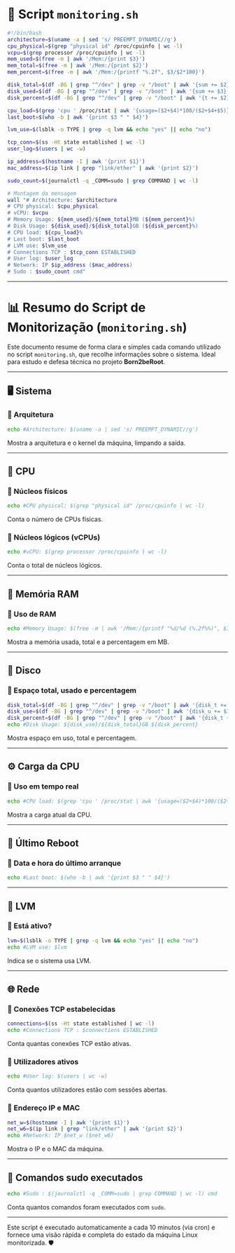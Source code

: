 # 📜 Script `monitoring.sh`

```bash
#!/bin/bash
architecture=$(uname -a | sed 's/ PREEMPT_DYNAMIC//g')
cpu_physical=$(grep "physical id" /proc/cpuinfo | wc -l)
vcpu=$(grep processor /proc/cpuinfo | wc -l)
mem_used=$(free -m | awk '/Mem:/{print $3}')
mem_total=$(free -m | awk '/Mem:/{print $2}')
mem_percent=$(free -m | awk '/Mem:/{printf "%.2f", $3/$2*100}')

disk_total=$(df -BG | grep "^/dev" | grep -v "/boot" | awk '{sum += $2} END {print sum}')
disk_used=$(df -BG | grep "^/dev" | grep -v "/boot" | awk '{sum += $3} END {print sum}')
disk_percent=$(df -BG | grep "^/dev" | grep -v "/boot" | awk '{t += $2} {u += $3} END {printf("%d", u/t*100)}')

cpu_load=$(grep 'cpu ' /proc/stat | awk '{usage=($2+$4)*100/($2+$4+$5)} END {printf "%.1f", usage}')
last_boot=$(who -b | awk '{print $3 " " $4}')

lvm_use=$(lsblk -o TYPE | grep -q lvm && echo "yes" || echo "no")

tcp_conn=$(ss -Ht state established | wc -l)
user_log=$(users | wc -w)

ip_address=$(hostname -I | awk '{print $1}')
mac_address=$(ip link | grep "link/ether" | awk '{print $2}')

sudo_count=$(journalctl -q _COMM=sudo | grep COMMAND | wc -l)

# Montagem da mensagem
wall "# Architecture: $architecture
# CPU physical: $cpu_physical
# vCPU: $vcpu
# Memory Usage: ${mem_used}/${mem_total}MB (${mem_percent}%)
# Disk Usage: ${disk_used}/${disk_total}GB (${disk_percent}%)
# CPU load: ${cpu_load}%
# Last boot: $last_boot
# LVM use: $lvm_use
# Connections TCP : $tcp_conn ESTABLISHED
# User log: $user_log
# Network: IP $ip_address ($mac_address)
# Sudo : $sudo_count cmd"
```

---

# 📊 Resumo do Script de Monitorização (`monitoring.sh`)

Este documento resume de forma clara e simples cada comando utilizado no script `monitoring.sh`, que recolhe informações sobre o sistema. Ideal para estudo e defesa técnica no projeto **Born2beRoot**.

---

## 🖥️ Sistema

### 🔹 Arquitetura

```bash
echo #Architecture: $(uname -a | sed 's/ PREEMPT_DYNAMIC//g')
```

Mostra a arquitetura e o kernel da máquina, limpando a saída.

---

## 🧠 CPU

### 🔹 Núcleos físicos

```bash
echo #CPU physical: $(grep "physical id" /proc/cpuinfo | wc -l)
```

Conta o número de CPUs físicas.

### 🔹 Núcleos lógicos (vCPUs)

```bash
echo #vCPU: $(grep processor /proc/cpuinfo | wc -l)
```

Conta o total de núcleos lógicos.

---

## 🧮 Memória RAM

### 🔹 Uso de RAM

```bash
echo #Memory Usage: $(free -m | awk '/Mem:/{printf "%d/%d (%.2f%%)", $3, $2, $3/$2*100}')
```

Mostra a memória usada, total e a percentagem em MB.

---

## 💽 Disco

### 🔹 Espaço total, usado e percentagem

```bash
disk_total=$(df -BG | grep "^/dev" | grep -v "/boot" | awk '{disk_t += $2} END {print disk_t}')
disk_use=$(df -BG | grep "^/dev" | grep -v "/boot" | awk '{disk_u += $3} END {print disk_u}')
disk_percent=$(df -BG | grep "^/dev" | grep -v "/boot" | awk '{disk_t += $2} {disk_u += $3} END {printf("(%d%%)", disk_u/disk_t*100)}')
echo #Disk Usage: ${disk_use}/${disk_total}GB ${disk_percent}
```

Mostra espaço em uso, total e percentagem.

---

## ⚙️ Carga da CPU

### 🔹 Uso em tempo real

```bash
echo #CPU load: $(grep 'cpu ' /proc/stat | awk '{usage=($2+$4)*100/($2+$4+$5)} END {printf "%.1f%%", usage}')
```

Mostra a carga atual da CPU.

---

## 🔁 Último Reboot

### 🔹 Data e hora do último arranque

```bash
echo #Last boot: $(who -b | awk '{print $3 " " $4}')
```

---

## 💾 LVM

### 🔹 Está ativo?

```bash
lvm=$(lsblk -o TYPE | grep -q lvm && echo "yes" || echo "no")
echo #LVM use: $lvm
```

Indica se o sistema usa LVM.

---

## 🌐 Rede

### 🔹 Conexões TCP estabelecidas

```bash
connections=$(ss -Ht state established | wc -l)
echo #Connections TCP : $connections ESTABLISHED
```

Conta quantas conexões TCP estão ativas.

### 🔹 Utilizadores ativos

```bash
echo #User log: $(users | wc -w)
```

Conta quantos utilizadores estão com sessões abertas.

### 🔹 Endereço IP e MAC

```bash
net_w=$(hostname -I | awk '{print $1}')
net_w6=$(ip link | grep "link/ether" | awk '{print $2}')
echo #Network: IP $net_w ($net_w6)
```

Mostra o IP e o MAC da máquina.

---

## 🔐 Comandos sudo executados

```bash
echo #Sudo : $(journalctl -q _COMM=sudo | grep COMMAND | wc -l) cmd
```

Conta quantos comandos foram executados com `sudo`.

---

Este script é executado automaticamente a cada 10 minutos (via cron) e fornece uma visão rápida e completa do estado da máquina Linux monitorizada. 🛡️
